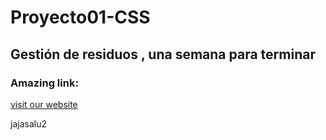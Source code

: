 # Proyecto01-CSS
Gestión de residuos , una semana para terminar
---
### Amazing link:
[visit our website](https://soylin.github.io/Proyecto01-CSS/Proyecto01/h1.html)

jajasalu2
